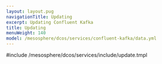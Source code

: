 ```yaml
---
layout: layout.pug
navigationTitle: Updating 
excerpt: Updating Confluent Kafka
title: Updating 
menuWeight: 140
model: /mesosphere/dcos/services/confluent-kafka/data.yml
---
```


#include /mesosphere/dcos/services/include/update.tmpl
